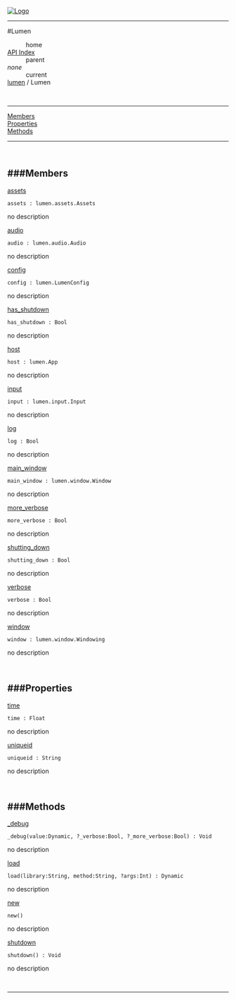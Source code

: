 
[![Logo](../../images/logo.png)](../../index.html)

---

#Lumen


&emsp;&emsp;&emsp;home   
[API Index](../../api/index.html#lumen)   
&emsp;&emsp;&emsp;parent    
_none_   
&emsp;&emsp;&emsp;current    
[lumen](./) / Lumen

<br/>

---


[Members](#Members)   
[Properties](#Properties)   
[Methods](#Methods)   


---

&nbsp;   

<a class="lift" name="Members" ></a>
###Members   
---
<a class="lift" name="assets" href="#assets">assets</a>



`assets : lumen.assets.Assets`

<span class="small_desc_flat"> no description </span>   

<a class="lift" name="audio" href="#audio">audio</a>



`audio : lumen.audio.Audio`

<span class="small_desc_flat"> no description </span>   

<a class="lift" name="config" href="#config">config</a>



`config : lumen.LumenConfig`

<span class="small_desc_flat"> no description </span>   

<a class="lift" name="has_shutdown" href="#has_shutdown">has_shutdown</a>



`has_shutdown : Bool`

<span class="small_desc_flat"> no description </span>   

<a class="lift" name="host" href="#host">host</a>



`host : lumen.App`

<span class="small_desc_flat"> no description </span>   

<a class="lift" name="input" href="#input">input</a>



`input : lumen.input.Input`

<span class="small_desc_flat"> no description </span>   

<a class="lift" name="log" href="#log">log</a>



`log : Bool`

<span class="small_desc_flat"> no description </span>   

<a class="lift" name="main_window" href="#main_window">main_window</a>



`main_window : lumen.window.Window`

<span class="small_desc_flat"> no description </span>   

<a class="lift" name="more_verbose" href="#more_verbose">more_verbose</a>



`more_verbose : Bool`

<span class="small_desc_flat"> no description </span>   

<a class="lift" name="shutting_down" href="#shutting_down">shutting_down</a>



`shutting_down : Bool`

<span class="small_desc_flat"> no description </span>   

<a class="lift" name="verbose" href="#verbose">verbose</a>



`verbose : Bool`

<span class="small_desc_flat"> no description </span>   

<a class="lift" name="window" href="#window">window</a>



`window : lumen.window.Windowing`

<span class="small_desc_flat"> no description </span>   

&nbsp;   

<a class="lift" name="Properties" ></a>
###Properties   
---
<a class="lift" name="time" href="#time">time</a>



`time : Float`

<span class="small_desc_flat"> no description </span>   

<a class="lift" name="uniqueid" href="#uniqueid">uniqueid</a>



`uniqueid : String`

<span class="small_desc_flat"> no description </span>   

&nbsp;   

<a class="lift" name="Methods" ></a>
###Methods   
---
<a class="lift" name="_debug" href="#_debug">_debug</a>



`_debug(value:Dynamic, ?_verbose:Bool, ?_more_verbose:Bool) : Void`

<span class="small_desc_flat"> no description </span>   

<a class="lift" name="load" href="#load">load</a>



`load(library:String, method:String, ?args:Int) : Dynamic`

<span class="small_desc_flat"> no description </span>   

<a class="lift" name="new" href="#new">new</a>



`new() `

<span class="small_desc_flat"> no description </span>   

<a class="lift" name="shutdown" href="#shutdown">shutdown</a>



`shutdown() : Void`

<span class="small_desc_flat"> no description </span>   



&nbsp;
&nbsp;
&nbsp;

---  


&nbsp;   
&nbsp;   